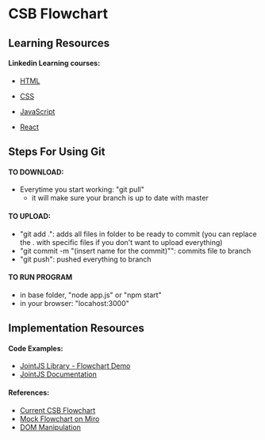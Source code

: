 # CSB Flowchart

## Learning Resources

#### Linkedin Learning courses:

* [HTML](https://www.linkedin.com/learning/paths/advance-your-skills-in-html?u=2222241)

* [CSS](https://www.linkedin.com/learning/paths/learn-css?u=2222241)

* [JavaScript](https://www.linkedin.com/learning/paths/become-a-javascript-developer?u=2222241)

* [React](https://www.linkedin.com/learning/paths/explore-react-js-development?u=2222241)

## Steps For Using Git
#### TO DOWNLOAD:
- Everytime you start working: "git pull"
    - it will make sure your branch is up to date with master
#### TO UPLOAD:
- "git add .": adds all files in folder to be ready to commit (you can replace the . with specific files if you don't want to upload everything)
- "git commit -m "(insert name for the commit)"": commits file to branch
- "git push": pushed everything to branch
#### TO RUN PROGRAM
- in base folder, "node app.js" or "npm start"
- in your browser: "locahost:3000"

## Implementation Resources
#### Code Examples:
* [ JointJS Library - Flowchart Demo](https://www.jointjs.com/demos/flowchart)
* [ JointJS Documentation](https://resources.jointjs.com/tutorial/introduction)

#### References:
* [Current CSB Flowchart](https://csb-flowchart.firebaseapp.com)
* [Mock Flowchart on Miro](https://miro.com/app/board/uXjVPn24Kx8=/)
* [DOM Manipulation](https://developer.mozilla.org/en-US/docs/Web/API/Document_Object_Model)